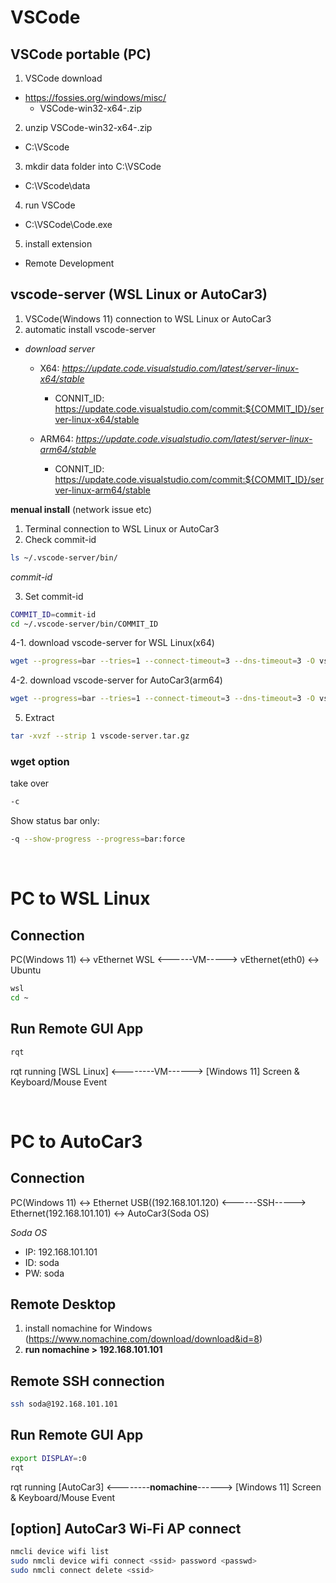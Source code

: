# VSCode 

## VSCode portable (PC)

1. VSCode download
- https://fossies.org/windows/misc/ 
  - VSCode-win32-x64-<version>.zip

2. unzip VSCode-win32-x64-<version>.zip 
- C:\VScode

3. mkdir data folder into C:\VSCode
- C:\VScode\data

4. run VSCode
- C:\VSCode\Code.exe

5. install extension
  - Remote Development

## vscode-server (WSL Linux or AutoCar3)
1. VSCode(Windows 11) connection to WSL Linux or AutoCar3  
2. automatic install vscode-server  
- *download server*
  - X64: *https://update.code.visualstudio.com/latest/server-linux-x64/stable*
    - CONNIT_ID: https://update.code.visualstudio.com/commit:${COMMIT_ID}/server-linux-x64/stable

  - ARM64: *https://update.code.visualstudio.com/latest/server-linux-arm64/stable*  
    - CONNIT_ID: https://update.code.visualstudio.com/commit:${COMMIT_ID}/server-linux-arm64/stable
  
**menual install** (network issue etc)  
1. Terminal connection to WSL Linux or AutoCar3 
2. Check commit-id
```sh
ls ~/.vscode-server/bin/
```
*commit-id*

3. Set commit-id
```sh
COMMIT_ID=commit-id
cd ~/.vscode-server/bin/COMMIT_ID
```

4-1. download vscode-server for WSL Linux(x64)
```sh
wget --progress=bar --tries=1 --connect-timeout=3 --dns-timeout=3 -O vscode-server.tar.gz https://update.code.visualstudio.com/commit:${COMMIT_ID}/server-linux-x64/stable
```

4-2. download vscode-server for AutoCar3(arm64)
```sh
wget --progress=bar --tries=1 --connect-timeout=3 --dns-timeout=3 -O vscode-server.tar.gz https://update.code.visualstudio.com/commit:${COMMIT_ID}/server-linux-arm64/stable
```

5. Extract
```sh
tar -xvzf --strip 1 vscode-server.tar.gz
```

### wget option
take over
```sh
-c
```
Show status bar only: 
```sh
-q --show-progress --progress=bar:force
```
  
<br/>

# PC to WSL Linux

## Connection
PC(Windows 11) <-> vEthernet WSL <------VM-----> vEthernet(eth0) <-> Ubuntu

```sh
wsl
cd ~
```

## Run Remote GUI App
```sh
rqt
```

rqt running [WSL Linux] <--------VM------> [Windows 11] Screen & Keyboard/Mouse Event

<br/>  

# PC to AutoCar3

## Connection
PC(Windows 11) <-> Ethernet USB((192.168.101.120) <------SSH-----> Ethernet(192.168.101.101) <-> AutoCar3(Soda OS)

*Soda OS*
- IP: 192.168.101.101
- ID: soda
- PW: soda

## Remote Desktop
1. install nomachine for Windows (https://www.nomachine.com/download/download&id=8)  
2. **run nomachine > 192.168.101.101**


## Remote SSH connection 

```sh
ssh soda@192.168.101.101
```

## Run Remote GUI App
```sh
export DISPLAY=:0
rqt
```

rqt running [AutoCar3] <--------**nomachine**------> [Windows 11] Screen & Keyboard/Mouse Event

## [option] AutoCar3 Wi-Fi AP connect
```sh
nmcli device wifi list
sudo nmcli device wifi connect <ssid> password <passwd>
sudo nmcli connect delete <ssid>
```
